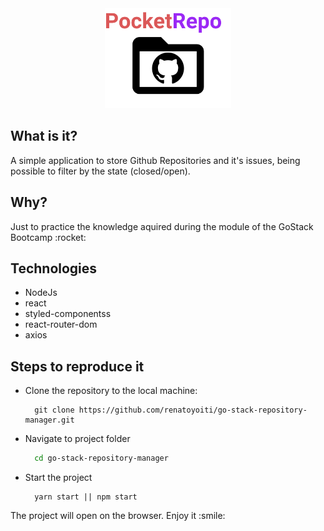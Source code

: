 <style>
  pre {
    white-space: pre-wrap !important;
  }
</style>

<div align=center>
<img src=".github/logo.svg" height=160 alt="PocketRepo" algin=center>
</div>

<h2>What is it?</h2>
<p>A simple application to store Github Repositories and it's issues, being possible to filter by the state (closed/open).</p>

<h2>Why?</h2>
<p>Just to practice the knowledge aquired during the module of the GoStack Bootcamp :rocket:</p>

<h2>Technologies</h2>
<ul>
  <li>NodeJs</li>
  <li>react</li>
  <li>styled-componentss</li>
  <li>react-router-dom</li>
  <li>axios</li>
</ul>

<h2>Steps to reproduce it</h2>
<ul>
  <li>Clone the repository to the local machine:</li>

  ```git
    git clone https://github.com/renatoyoiti/go-stack-repository-manager.git
  ```

  <li>Navigate to project folder</li>

  ```bash
    cd go-stack-repository-manager
  ```

  <li>Start the project</li>

  ```node
    yarn start || npm start
  ```

</ul>

<p>The project will open on the browser. Enjoy it :smile:</p>
